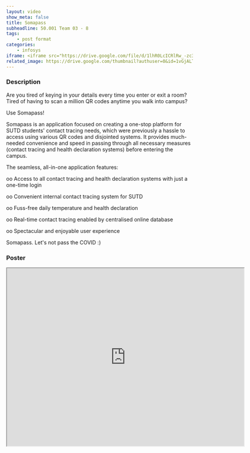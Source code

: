 ```yaml
---
layout: video
show_meta: false
title: Somapass
subheadline: 50.001 Team 03 - 8
tags:
    - post format
categories:
    - infosys
iframe: <iframe src="https://drive.google.com/file/d/1lhR0LcICRlRw_-zc33USYP6n5wz84idB/preview" width="320" height="240"></iframe>
related_image: https://drive.google.com/thumbnail?authuser=0&id=1vGjALT8m8HK7jezuxh8e7EU9uYx9dnNo&sz=w300-h300-p-k-nu-iv1
---
```



### Description

Are you tired of keying in your details every time you enter or exit a room? Tired of having to scan a million QR codes anytime you walk into campus?

Use Somapass!

Somapass is an application focused on creating a one-stop platform for SUTD students' contact tracing needs, which were previously a hassle to access using various QR codes and disjointed systems. It provides much-needed convenience and speed in passing through all necessary measures (contact tracing and health declaration systems) before entering the campus.

The seamless, all-in-one application features:

oo    Access to all contact tracing and health declaration systems with just a one-time login

oo    Convenient internal contact tracing system for SUTD

oo    Fuss-free daily temperature and health declaration

oo    Real-time contact tracing enabled by centralised online database

oo    Spectacular and enjoyable user experience

Somapass. Let's not pass the COVID :)

### Poster

<iframe src="https://drive.google.com/file/d/1vGjALT8m8HK7jezuxh8e7EU9uYx9dnNo/preview" width="640" height="480"></iframe>
